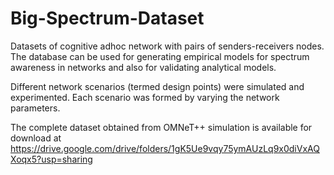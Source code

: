 # Big-Spectrum-Dataset
Datasets of cognitive adhoc network with pairs of senders-receivers nodes. The database can be used for generating empirical models for spectrum awareness in networks and also for validating analytical models.

Different network scenarios (termed design points) were simulated and experimented. Each scenario was formed by varying the network parameters. 

The complete dataset obtained from OMNeT++ simulation is available for download at https://drive.google.com/drive/folders/1gK5Ue9vqy75ymAUzLq9x0diVxAQXoqx5?usp=sharing
